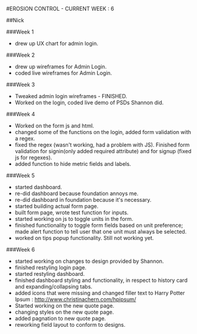 #EROSION CONTROL - CURRENT WEEK : 6

##Nick

###Week 1
* drew up UX chart for admin login.

###Week 2
* drew up wireframes for Admin Login.
* coded live wireframes for Admin Login.

###Week 3
* Tweaked admin login wireframes - FINISHED.
* Worked on the login, coded live demo of PSDs Shannon did.

###Week 4
* Worked on the form js and html.
* changed some of the functions on the login, added form validation with a regex.
* fixed the regex (wasn't working, had a problem with JS). Finished form validation for signin(only added required attribute) and for signup (fixed js for regexes).
* added function to hide metric fields and labels.

###Week 5
* started dashboard.
* re-did dashboard because foundation annoys me.
* re-did dashboard in foundation because it's necessary.
* started building actual form page.
* built form page, wrote test function for inputs.
* started working on js to toggle units in the form.
* finished functionality to toggle form fields based on unit preference; made alert function to tell user that one unit must always be selected.
* worked on tips popup functionality. Still not working yet.

###Week 6
* started working on changes to design provided by Shannon.
* finished restyling login page.
* started restyling dashboard.
* finished dashboard styling and functionality, in respect to history card and expanding/collapsing tabs.
* added icons that were missing and changed filler text to Harry Potter Ipsum : http://www.christinachern.com/hpipsum/
* Started working on the new quote page.
* changing styles on the new quote page.
* added pagnation to new quote page.
* reworking field layout to conform to designs.

